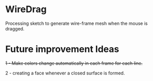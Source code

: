 # WireDrag
Processing sketch to generate wire-frame mesh when the mouse is dragged.

# Future improvement Ideas

<del>1 - Make colors change automatically in each frame for each line.</del>

2 - creating a face whenever a closed surface is formed.
